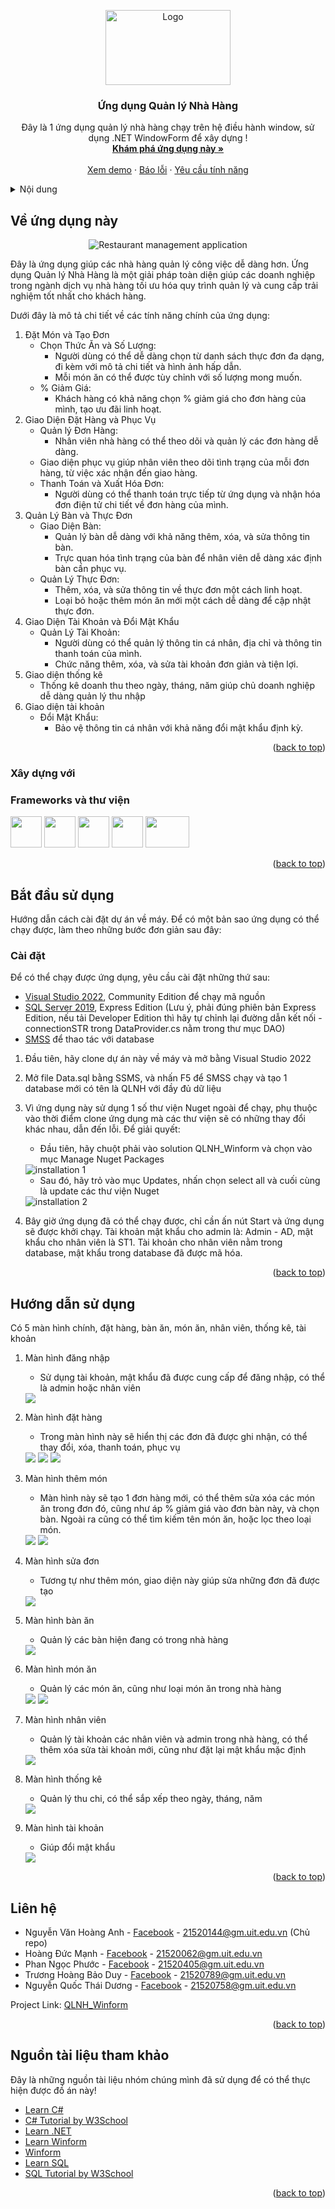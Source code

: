 <a name="readme-top"></a>
<!-- PROJECT LOGO -->
<div align="center">
  <img src="QLNH_Winform/Resources/LogoBill.png" alt="Logo" width="200" height="120">

  <h3 align="center">Ứng dụng Quản lý Nhà Hàng</h3>

  <p align="center">
    Đây là 1 ứng dụng quản lý nhà hàng chạy trên hệ điều hành window, sử dụng .NET WindowForm để xây dựng !
    <br />
    <a href="https://github.com/AndrewNguyen-05/QLNH_WF"><strong>Khám phá ứng dụng này »</strong></a>
    <br />
    <br />
    <a href="https://github.com/AndrewNguyen-05/QLNH_WF">Xem demo</a>
    ·
    <a href="https://github.com/AndrewNguyen-05/QLNH_WF/issues">Báo lỗi</a>
    ·
    <a href="https://github.com/AndrewNguyen-05/QLNH_WF/issues">Yêu cầu tính năng</a>
  </p>
</div>



<!-- TABLE OF CONTENTS -->
<details>
  <summary>Nội dung</summary>
  <ol>
    <li>
      <a href="#about-the-project">Về ứng dụng này</a>
      <ul>
        <li><a href="#built-with">Xây dựng với</a></li>
      </ul>
    </li>
    <li>
      <a href="#getting-started">Bắt đầu sử dụng</a>
      <ul>
        <li><a href="#installation">Cài đặt</a></li>
      </ul>
    </li>
    <li><a href="#usage">Hướng dẫn sử dụng</a></li>
    <li><a href="#contact">Liên hệ</a></li>
    <li><a href="#acknowledgments">Nguồn tham khảo</a></li>
  </ol>
</details>



<!-- ABOUT THE PROJECT -->
<a name="about-the-project"></a>
## Về ứng dụng này
<div align="center">
<img src="QLNH_Winform/Resources/screenshots/order.png" alt="Restaurant management application"/></div>

Đây là ứng dụng giúp các nhà hàng quản lý công việc dễ dàng hơn. Ứng dụng Quản lý Nhà Hàng là một giải pháp toàn diện giúp các doanh nghiệp trong ngành dịch vụ nhà hàng tối ưu hóa quy trình quản lý và cung cấp trải nghiệm tốt nhất cho khách hàng. 

Dưới đây là mô tả chi tiết về các tính năng chính của ứng dụng:
1. Đặt Món và Tạo Đơn
    * Chọn Thức Ăn và Số Lượng:
      * Người dùng có thể dễ dàng chọn từ danh sách thực đơn đa dạng, đi kèm với mô tả chi tiết và hình ảnh hấp dẫn.
      * Mỗi món ăn có thể được tùy chỉnh với số lượng mong muốn.
    * % Giảm Giá:
      * Khách hàng có khả năng chọn % giảm giá cho đơn hàng của mình, tạo ưu đãi linh hoạt.
2. Giao Diện Đặt Hàng và Phục Vụ
    * Quản lý Đơn Hàng:
      * Nhân viên nhà hàng có thể theo dõi và quản lý các đơn hàng dễ dàng.
    * Giao diện phục vụ giúp nhân viên theo dõi tình trạng của mỗi đơn hàng, từ việc xác nhận đến giao hàng.
    * Thanh Toán và Xuất Hóa Đơn:
      * Người dùng có thể thanh toán trực tiếp từ ứng dụng và nhận hóa đơn điện tử chi tiết về đơn hàng của mình.
3. Quản Lý Bàn và Thực Đơn
    * Giao Diện Bàn:
      * Quản lý bàn dễ dàng với khả năng thêm, xóa, và sửa thông tin bàn.
      * Trực quan hóa tình trạng của bàn để nhân viên dễ dàng xác định bàn cần phục vụ.
    * Quản Lý Thực Đơn:
      * Thêm, xóa, và sửa thông tin về thực đơn một cách linh hoạt.
      * Loại bỏ hoặc thêm món ăn mới một cách dễ dàng để cập nhật thực đơn.
4. Giao Diện Tài Khoản và Đổi Mật Khẩu
    * Quản Lý Tài Khoản:
      * Người dùng có thể quản lý thông tin cá nhân, địa chỉ và thông tin thanh toán của mình.
      * Chức năng thêm, xóa, và sửa tài khoản đơn giản và tiện lợi.
5. Giao diện thống kê
    * Thống kê doanh thu theo ngày, tháng, năm giúp chủ doanh nghiệp dễ dàng quản lý thu nhập
6. Giao diện tài khoản
    * Đổi Mật Khẩu:
      * Bảo vệ thông tin cá nhân với khả năng đổi mật khẩu định kỳ.
<p align="right">(<a href="#readme-top">back to top</a>)</p>



### Xây dựng với
<a name="built-with"></a>
### Frameworks và thư viện
<img src="QLNH_Winform/Resources/screenshots/logos/ado.png" width="50" height="50"/> <img src="QLNH_Winform/Resources/screenshots/logos/winform.png" width="50" height="50"/> <img src="QLNH_Winform/Resources/screenshots/logos/csharp.png" width="50" height="50"/> <img src="QLNH_Winform/Resources/screenshots/logos/.net.png" width="50" height="50"/> <img src="QLNH_Winform/Resources/screenshots/logos/sql.jpg" width="70" height="50"/>

<p align="right">(<a href="#readme-top">back to top</a>)</p>



<!-- GETTING STARTED -->
<a name="getting-started"></a>
## Bắt đầu sử dụng
Hướng dẫn cách cài đặt dự án về máy. Để có một bản sao ứng dụng có thể chạy được, làm theo những bước đơn giản sau đây:

### Cài đặt
<a name="installation"></a>
Để có thể chạy được ứng dụng, yêu cầu cài đặt những thứ sau:
* <a href="https://visualstudio.microsoft.com/downloads/">Visual Studio 2022</a>, Community Edition để chạy mã nguồn
* <a href="https://www.microsoft.com/en-us/sql-server/sql-server-downloads">SQL Server 2019</a>, Express Edition (Lưu ý, phải đúng phiên bản Express Edition, nếu tải Developer Edition thì hãy tự chỉnh lại đường dẫn kết nối - connectionSTR trong DataProvider.cs nằm trong thư mục DAO)
* <a href="https://learn.microsoft.com/en-us/sql/ssms/download-sql-server-management-studio-ssms?view=sql-server-ver16">SMSS</a> để thao tác với database

1. Đầu tiên, hãy clone dự án này về máy và mở bằng Visual Studio 2022
2. Mở file Data.sql bằng SSMS, và nhấn F5 để SMSS chạy và tạo 1 database mới có tên là QLNH với đầy đủ dữ liệu
3. Vì ứng dụng này sử dụng 1 số thư viện Nuget ngoài để chạy, phụ thuộc vào thời điểm clone ứng dụng mà các thư viện sẽ có những thay đổi khác nhau, dẫn đến lỗi. Để giải quyết:
    * Đầu tiên, hãy chuột phải vào solution QLNH_Winform và chọn vào mục Manage Nuget Packages
   <img src="QLNH_Winform/Resources/screenshots/install_1.png" alt="installation 1"/>
   
    * Sau đó, hãy trỏ vào mục Updates, nhấn chọn select all và cuối cùng là update các thư viện Nuget
   <img src="QLNH_Winform/Resources/screenshots/install_2.png" alt="installation 2"/>

4. Bây giờ ứng dụng đã có thể chạy được, chỉ cần ấn nút Start và ứng dụng sẽ được khởi chạy. Tài khoản mật khẩu cho admin là: Admin - AD, mật khẩu cho nhân viên là ST1. Tài khoản cho nhân viên nằm trong database, mật khẩu trong database đã được mã hóa.
<p align="right">(<a href="#readme-top">back to top</a>)</p>



<!-- USAGE EXAMPLES -->
## Hướng dẫn sử dụng
<a name="usage"></a>
Có 5 màn hình chính, đặt hàng, bàn ăn, món ăn, nhân viên, thống kê, tài khoản
1. Màn hình đăng nhập
   * Sử dụng tài khoản, mật khẩu đã được cung cấp để đăng nhập, có thể là admin hoặc nhân viên
   <img src="QLNH_Winform/Resources/screenshots/login.png"/>
   
2. Màn hình đặt hàng
   * Trong màn hình này sẽ hiển thị các đơn đã được ghi nhận, có thể thay đổi, xóa, thanh toán, phục vụ
   <img src="QLNH_Winform/Resources/screenshots/order.png"/>
   <img src="QLNH_Winform/Resources/screenshots/order_payment.png"/>
   <img src="QLNH_Winform/Resources/screenshots/order_bill.png"/>
   
3. Màn hình thêm món
   * Màn hình này sẽ tạo 1 đơn hàng mới, có thể thêm sửa xóa các món ăn trong đơn đó, cũng như áp % giảm giá vào đơn bàn này, và chọn bàn. Ngoài ra cũng có thể tìm kiếm tên món ăn, hoặc lọc theo loại món.
   <img src="QLNH_Winform/Resources/screenshots/new_order.png"/>
   <img src="QLNH_Winform/Resources/screenshots/new_order2.png"/>
   
4. Màn hình sửa đơn
   * Tương tự như thêm món, giao diện này giúp sửa những đơn đã được tạo
   <img src="QLNH_Winform/Resources/screenshots/edit_order.png"/>
   
5. Màn hình bàn ăn
   * Quản lý các bàn hiện đang có trong nhà hàng
   <img src="QLNH_Winform/Resources/screenshots/table.png"/>
   
6. Màn hình món ăn
   * Quản lý các món ăn, cũng như loại món ăn trong nhà hàng
   <img src="QLNH_Winform/Resources/screenshots/food.png"/>
   <img src="QLNH_Winform/Resources/screenshots/food_category.png"/>
     
7. Màn hình nhân viên
   * Quản lý tài khoản các nhân viên và admin trong nhà hàng, có thể thêm xóa sửa tài khoản mới, cũng như đặt lại mật khẩu mặc định
   <img src="QLNH_Winform/Resources/screenshots/staff.png"/>
     
8. Màn hình thống kê
   * Quản lý thu chi, có thể sắp xếp theo ngày, tháng, năm
   <img src="QLNH_Winform/Resources/screenshots/analysis.png"/>
     
9. Màn hình tài khoản
   * Giúp đổi mật khẩu
   <img src="QLNH_Winform/Resources/screenshots/account.png"/>

<p align="right">(<a href="#readme-top">back to top</a>)</p>

<!-- CONTACT -->
## Liên hệ
<a name="contact"></a>
* Nguyễn Văn Hoàng Anh - [Facebook](https://www.facebook.com/cua.vosi/) - 21520144@gm.uit.edu.vn (Chủ repo)
* Hoàng Đức Mạnh - [Facebook](https://www.facebook.com/hoangducmanh254) - 21520062@gm.uit.edu.vn
* Phan Ngọc Phước - [Facebook](https://www.facebook.com/profile.php?id=100010709087664) - 21520405@gm.uit.edu.vn
* Trương Hoàng Bảo Duy - [Facebook](https://www.facebook.com/baoduy.truonghoang.581) - 21520789@gm.uit.edu.vn
* Nguyễn Quốc Thái Dương - [Facebook](https://www.facebook.com/profile.php?id=100010982231797) - 21520758@gm.uit.edu.vn

Project Link: [QLNH_Winform](https://github.com/AndrewNguyen-05/QLNH_WF)

<p align="right">(<a href="#readme-top">back to top</a>)</p>



<!-- ACKNOWLEDGMENTS -->
## Nguồn tài liệu tham khảo
<a name="acknowledgments"></a>
Đây là những nguồn tài liệu nhóm chúng mình đã sử dụng để có thể thực hiện được đồ án này!

* [Learn C#](https://learn.microsoft.com/vi-vn/dotnet/csharp/)
* [C# Tutorial by W3School](https://www.w3schools.com/cs/index.php)
* [Learn .NET](https://dotnet.microsoft.com/en-us/learn)
* [Learn Winform](https://learn.microsoft.com/vi-vn/dotnet/desktop/winforms/?view=netframeworkdesktop-4.8)
* [Winform](https://learn.microsoft.com/en-us/dotnet/desktop/winforms/getting-started-with-windows-forms?view=netframeworkdesktop-4.8)
* [Learn SQL](https://learn.microsoft.com/vi-vn/sql/sql-server/tutorials-for-sql-server-2016?view=sql-server-ver15)
* [SQL Tutorial by W3School](https://www.w3schools.com/sql/)

<p align="right">(<a href="#readme-top">back to top</a>)</p>
